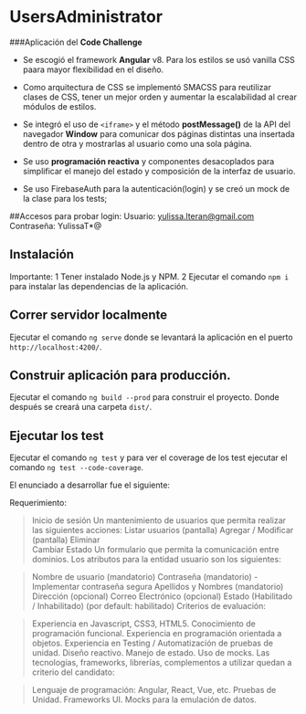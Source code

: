 # UsersAdministrator

###Aplicación del **Code Challenge**

- Se escogió el framework **Angular** v8.
Para los estilos se usó vanilla CSS paara mayor flexibilidad en el diseño.

- Como arquitectura de CSS se implementó SMACSS para reutilizar clases de CSS, tener un mejor orden y aumentar la escalabilidad al crear módulos de estilos.

- Se integró el uso de `<iframe>` y el método **postMessage()** de la API del navegador **Window** para comunicar dos páginas distintas una  insertada dentro de otra  y mostrarlas al usuario como una sola página.

- Se uso **programación reactiva** y componentes desacoplados para simplificar el manejo del estado y composición de la interfaz de usuario.


- Se uso FirebaseAuth para la autenticación(login) y se creó un mock de la clase para los tests;

##Accesos para probar login: 
Usuario: yulissa.lteran@gmail.com
Contraseña: YulissaT*@

## Instalación

Importante:
1 Tener instalado Node.js y NPM.
2 Ejecutar el comando `npm i` para instalar las dependencias de la aplicación.

## Correr servidor localmente

Ejecutar el comando `ng serve` donde se levantará la aplicación en el puerto `http://localhost:4200/`.

## Construir aplicación para producción.

Ejecutar el comando `ng build --prod` para construir el proyecto. Donde después se creará una carpeta `dist/`.

## Ejecutar los test

Ejecutar el comando `ng test` y para ver el coverage de los test ejecutar el comando `ng test --code-coverage`.


El enunciado a desarrollar fue el siguiente:

Requerimiento:

>Inicio de sesión
Un mantenimiento de usuarios que permita realizar las siguientes acciones:
Listar usuarios  (pantalla)
Agregar / Modificar (pantalla)
Eliminar              
Cambiar Estado
Un formulario que permita la comunicación entre dominios.
Los atributos para la entidad usuario son los siguientes:

>Nombre de usuario                                        (mandatorio)
Contraseña                                                       (mandatorio) - Implementar contraseña segura
Apellidos y Nombres                                     (mandatorio)
Dirección                                                            (opcional)
Correo Electrónico                                         (opcional)
Estado (Habilitado / Inhabilitado)            (por default: habilitado)
Criterios de evaluación:

>Experiencia en Javascript, CSS3, HTML5.
Conocimiento de programación funcional.
Experiencia en programación orientada a objetos.
Experiencia en Testing / Automatización de pruebas de unidad.
Diseño reactivo.
Manejo de estado.
Uso de mocks.
Las tecnologías, frameworks, librerías, complementos a utilizar quedan a criterio del candidato:

>Lenguaje de programación: Angular, React, Vue, etc.
Pruebas de Unidad.
Frameworks UI.
Mocks para la emulación de datos.
